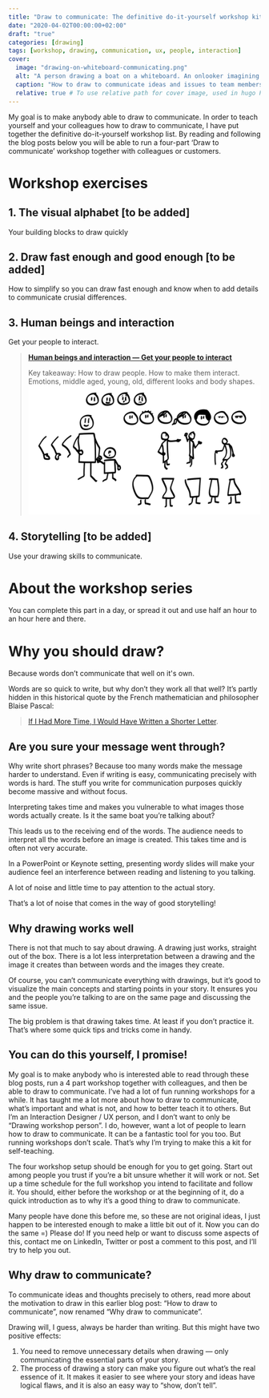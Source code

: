 ```yaml
---
title: "Draw to communicate: The definitive do-it-yourself workshop kit"
date: "2020-04-02T00:00:00+02:00"
draft: "true"
categories: [drawing]
tags: [workshop, drawing, communication, ux, people, interaction]
cover:
  image: "drawing-on-whiteboard-communicating.png"
  alt: "A person drawing a boat on a whiteboard. An onlooker imagining a boat."
  caption: "How to draw to communicate ideas and issues to team members and stakeholders."
  relative: true # To use relative path for cover image, used in hugo Page-bundles
---
```


My goal is to make anybody able to draw to communicate. In order to teach yourself and your colleagues how to draw to communicate, I have put together the definitive do-it-yourself workshop list. By reading and following the blog posts below you will be able to run a four-part ‘Draw to communicate’ workshop together with colleagues or customers.

# Workshop exercises

## 1. The visual alphabet [to be added]

Your building blocks to draw quickly

## 2. Draw fast enough and good enough [to be added]

How to simplify so you can draw fast enough and know when to add details to communicate crusial differences.

## 3. Human beings and interaction

Get your people to interact.

> **[Human beings and interaction — Get your people to interact](../human-beings-and-interaction/)**
>
> Key takeaway: How to draw people. How to make them interact. Emotions, middle aged, young, old, different looks and body shapes.
> ![](../human-beings-and-interaction/all-about-the-people-interacting.png)

## 4. Storytelling [to be added]

Use your drawing skills to communicate.

# About the workshop series

You can complete this part in a day, or spread it out and use half an hour to an hour here and there.

# Why you should draw?

Because words don’t communicate that well on it's own.

Words are so quick to write, but why don’t they work all that well? It’s partly hidden in this historical quote by the French mathematician and philosopher Blaise Pascal:

> [If I Had More Time, I Would Have Written a Shorter Letter](https://quoteinvestigator.com/2012/04/28/shorter-letter/). 

## Are you sure your message went through?

Why write short phrases? Because too many words make the message harder to understand. Even if writing is easy, communicating precisely with words is hard. The stuff you write for communication purposes quickly become massive and without focus.

Interpreting takes time and makes you vulnerable to what images those words actually create. Is it the same boat you’re talking about?

This leads us to the receiving end of the words. The audience needs to interpret all the words before an image is created. This takes time and is often not very accurate.

In a PowerPoint or Keynote setting, presenting wordy slides will make your audience feel an interference between reading and listening to you talking.

A lot of noise and little time to pay attention to the actual story.

That’s a lot of noise that comes in the way of good storytelling!

## Why drawing works well

There is not that much to say about drawing. A drawing just works, straight out of the box. There is a lot less interpretation between a drawing and the image it creates than between words and the images they create.

Of course, you can’t communicate everything with drawings, but it’s good to visualize the main concepts and starting points in your story. It ensures you and the people you’re talking to are on the same page and discussing the same issue.

The big problem is that drawing takes time. At least if you don’t practice it. That’s where some quick tips and tricks come in handy.

## You can do this yourself, I promise!

My goal is to make anybody who is interested able to read through these blog posts, run a 4 part workshop together with colleagues, and then be able to draw to communicate. I’ve had a lot of fun running workshops for a while. It has taught me a lot more about how to draw to communicate, what’s important and what is not, and how to better teach it to others. But I’m an Interaction Designer / UX person, and I don’t want to only be “Drawing workshop person”. I do, however, want a lot of people to learn how to draw to communicate. It can be a fantastic tool for you too. But running workshops don’t scale. That’s why I’m trying to make this a kit for self-teaching.

The four workshop setup should be enough for you to get going. Start out among people you trust if you’re a bit unsure whether it will work or not. Set up a time schedule for the full workshop you intend to facilitate and follow it. You should, either before the workshop or at the beginning of it, do a quick introduction as to why it’s a good thing to draw to communicate.

Many people have done this before me, so these are not original ideas, I just happen to be interested enough to make a little bit out of it. Now you can do the same =) Please do! If you need help or want to discuss some aspects of this, contact me on LinkedIn, Twitter or post a comment to this post, and I’ll try to help you out.

## Why draw to communicate?

To communicate ideas and thoughts precisely to others, read more about the motivation to draw in this earlier blog post: “How to draw to communicate”, now renamed “Why draw to communicate”.

Drawing will, I guess, always be harder than writing. But this might have two positive effects:

1. You need to remove unnecessary details when drawing — only communicating the essential parts of your story.
1. The process of drawing a story can make you figure out what’s the real essence of it. It makes it easier to see where your story and ideas have logical flaws, and it is also an easy way to “show, don’t tell”.